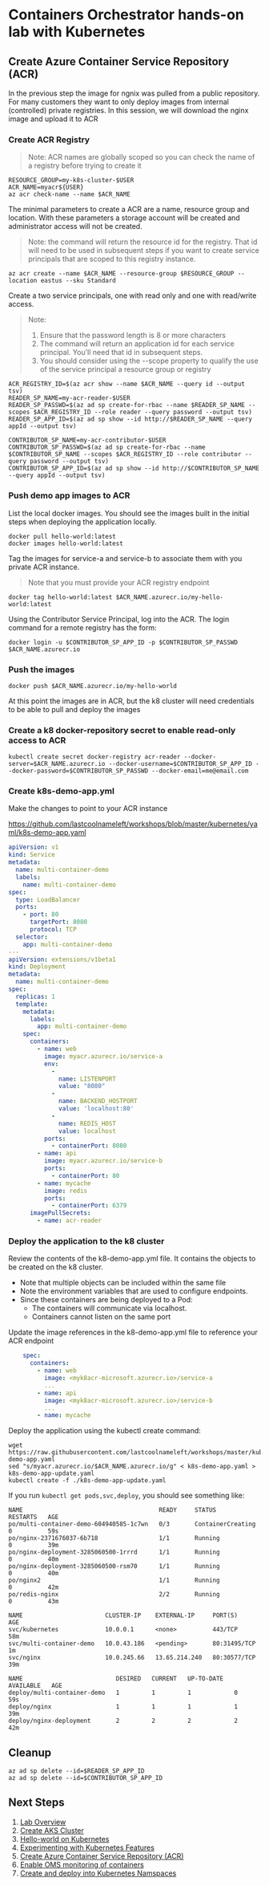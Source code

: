 # Containers Orchestrator hands-on lab with Kubernetes

## Create Azure Container Service Repository (ACR)

In the previous step the image for ngnix was pulled from a public repository. For many customers they want to only deploy images from internal (controlled) private registries.  In this session, we will download the nginx image and upload it to ACR

### Create ACR Registry

> Note: ACR names are globally scoped so you can check the name of a registry before trying to create it

```shell
RESOURCE_GROUP=my-k8s-cluster-$USER
ACR_NAME=myacr${USER}
az acr check-name --name $ACR_NAME
```

The minimal parameters to create a ACR are a name, resource group and location. With these parameters a storage account will be created and administrator access will not be created.

> Note: the command will return the resource id for the registry. That id will need to be used in subsequent steps if you want to create service principals that are scoped to this registry instance.

```shell
az acr create --name $ACR_NAME --resource-group $RESOURCE_GROUP --location eastus --sku Standard
```

Create a two service principals, one with read only and one with read/write access.
> Note:
> 1. Ensure that the password length is 8 or more characters
> 1. The command will return an application id for each service principal. You'll need that id in subsequent steps.
> 1. You should consider using the --scope property to qualify the use of the service principal a resource group or registry

```shell
ACR_REGISTRY_ID=$(az acr show --name $ACR_NAME --query id --output tsv)
READER_SP_NAME=my-acr-reader-$USER
READER_SP_PASSWD=$(az ad sp create-for-rbac --name $READER_SP_NAME --scopes $ACR_REGISTRY_ID --role reader --query password --output tsv)
READER_SP_APP_ID=$(az ad sp show --id http://$READER_SP_NAME --query appId --output tsv)

CONTRIBUTOR_SP_NAME=my-acr-contributor-$USER
CONTRIBUTOR_SP_PASSWD=$(az ad sp create-for-rbac --name $CONTRIBUTOR_SP_NAME --scopes $ACR_REGISTRY_ID --role contributor --query password --output tsv)
CONTRIBUTOR_SP_APP_ID=$(az ad sp show --id http://$CONTRIBUTOR_SP_NAME --query appId --output tsv)
```

### Push demo app images to ACR

List the local docker images. You should see the images built in the initial steps when deploying the application locally.

```shell
docker pull hello-world:latest
docker images hello-world:latest
```

Tag the images for service-a and service-b to associate them with you private ACR instance.
> Note that you must provide your ACR registry endpoint

```shell
docker tag hello-world:latest $ACR_NAME.azurecr.io/my-hello-world:latest
```

Using the Contributor Service Principal, log into the ACR. The login command for a remote registry has the form: 

```shell
docker login -u $CONTRIBUTOR_SP_APP_ID -p $CONTRIBUTOR_SP_PASSWD $ACR_NAME.azurecr.io
```

### Push the images

```shell
docker push $ACR_NAME.azurecr.io/my-hello-world
```

At this point the images are in ACR, but the k8 cluster will need credentials to be able to pull and deploy the images

### Create a k8 docker-repository secret to enable read-only access to ACR

```shell
kubectl create secret docker-registry acr-reader --docker-server=$ACR_NAME.azurecr.io --docker-username=$CONTRIBUTOR_SP_APP_ID --docker-password=$CONTRIBUTOR_SP_PASSWD --docker-email=me@email.com
```

### Create k8s-demo-app.yml 

Make the changes to point to your ACR instance

https://github.com/lastcoolnameleft/workshops/blob/master/kubernetes/yaml/k8s-demo-app.yaml

```yaml
apiVersion: v1
kind: Service
metadata:
  name: multi-container-demo
  labels:
    name: multi-container-demo
spec:
  type: LoadBalancer
  ports:
    - port: 80
      targetPort: 8080
      protocol: TCP
  selector:
    app: multi-container-demo
---
apiVersion: extensions/v1beta1
kind: Deployment
metadata:
  name: multi-container-demo
spec:
  replicas: 1
  template:
    metadata:
      labels:
        app: multi-container-demo
    spec:
      containers:
        - name: web
          image: myacr.azurecr.io/service-a
          env:
            - 
              name: LISTENPORT
              value: "8080"
            -  
              name: BACKEND_HOSTPORT
              value: 'localhost:80'
            -  
              name: REDIS_HOST
              value: localhost
          ports:
            - containerPort: 8080
        - name: api
          image: myacr.azurecr.io/service-b
          ports:
            - containerPort: 80
        - name: mycache
          image: redis
          ports:
            - containerPort: 6379
      imagePullSecrets:
        - name: acr-reader
```


### Deploy the application to the k8 cluster

Review the contents of the k8-demo-app.yml file. It contains the objects to be created on the k8 cluster.
 - Note that multiple objects can be included within the same file
 - Note the environment variables that are used to configure endpoints. 
 - Since these containers are being deployed to a Pod:
    - The containers will communicate via localhost. 
    - Containers cannot listen on the same port

Update the image references in the k8-demo-app.yml file to reference your ACR endpoint

```yaml
    spec:
      containers:
        - name: web
          image: <myk8acr-microsoft.azurecr.io>/service-a
          ...
        - name: api
          image: <myk8acr-microsoft.azurecr.io>/service-b
          ...
        - name: mycache
```

Deploy the application using the kubectl create command:

```shell
wget https://raw.githubusercontent.com/lastcoolnameleft/workshops/master/kubernetes/yaml/k8s-demo-app.yaml
sed "s/myacr.azurecr.io/$ACR_NAME.azurecr.io/g" < k8s-demo-app.yaml > k8s-demo-app-update.yaml
kubectl create -f ./k8s-demo-app-update.yaml
```

If you run `kubectl get pods,svc,deploy`, you should see something like:

```shell
NAME                                      READY     STATUS              RESTARTS   AGE
po/multi-container-demo-604940585-1c7wn   0/3       ContainerCreating   0          59s
po/nginx-2371676037-6b718                 1/1       Running             0          39m
po/nginx-deployment-3285060500-1rrrd      1/1       Running             0          40m
po/nginx-deployment-3285060500-rsm70      1/1       Running             0          40m
po/nginx2                                 1/1       Running             0          42m
po/redis-nginx                            2/2       Running             0          43m

NAME                       CLUSTER-IP    EXTERNAL-IP     PORT(S)        AGE
svc/kubernetes             10.0.0.1      <none>          443/TCP        58m
svc/multi-container-demo   10.0.43.186   <pending>       80:31495/TCP   1m
svc/nginx                  10.0.245.66   13.65.214.240   80:30577/TCP   39m

NAME                          DESIRED   CURRENT   UP-TO-DATE   AVAILABLE   AGE
deploy/multi-container-demo   1         1         1            0           59s
deploy/nginx                  1         1         1            1           39m
deploy/nginx-deployment       2         2         2            2           42m
```

## Cleanup

```shell
az ad sp delete --id=$READER_SP_APP_ID
az ad sp delete --id=$CONTRIBUTOR_SP_APP_ID
```

## Next Steps

1. [Lab Overview](README.md)
1. [Create AKS Cluster](create-aks-cluster.md)
1. [Hello-world on Kubernetes](k8s-hello-world.md)
1. [Experimenting with Kubernetes Features](k8s-features.md)
1. [Create Azure Container Service Repository (ACR)](using-acr.md)
1. [Enable OMS monitoring of containers](oms.md)
1. [Create and deploy into Kubernetes Namspaces](k8s-namespaces.md)
